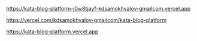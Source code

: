 https://kata-blog-platform-j0w8tjayf-kdsamokhvalov-gmailcom.vercel.app

https://vercel.com/kdsamokhvalov-gmailcom/kata-blog-platform 

https://kata-blog-platform.vercel.app

